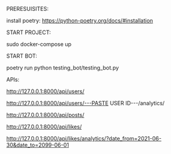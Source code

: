 PRERESUISITES:

install poetry:
https://python-poetry.org/docs/#installation

START PROJECT:

sudo docker-compose up

START BOT:

poetry run python testing_bot/testing_bot.py

APIs:

http://127.0.0.1:8000/api/users/

http://127.0.0.1:8000/api/users/---PASTE USER ID---/analytics/

http://127.0.0.1:8000/api/posts/
  
http://127.0.0.1:8000/api/likes/
  
http://127.0.0.1:8000/api/likes/analytics/?date_from=2021-06-30&date_to=2099-06-01
